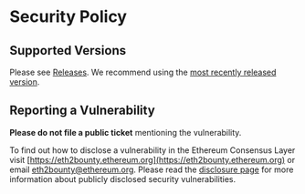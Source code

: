 # Security Policy

## Supported Versions

Please see [Releases](https://github.com/ethereum/consensus-specs/releases/). We recommend using the [most recently released version](https://github.com/ethereum/consensus-specs/releases/latest).

## Reporting a Vulnerability

**Please do not file a public ticket** mentioning the vulnerability.

To find out how to disclose a vulnerability in the Ethereum Consensus Layer visit [https://eth2bounty.ethereum.org](https://eth2bounty.ethereum.org) or email eth2bounty@ethereum.org. Please read the [disclosure page](https://eth2bounty.ethereum.org) for more information about publicly disclosed security vulnerabilities.
